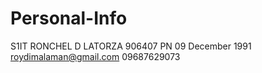 # Personal-Info
S1IT RONCHEL D LATORZA 906407 PN
09 December 1991
roydimalaman@gmail.com
09687629073